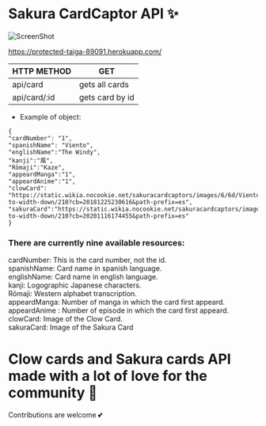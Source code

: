 # Sakura CardCaptor API ✨


![ScreenShot](https://raw.github.com/JessVel/sakura-card-capture-api/main/assets/sakura.jpg) 


https://protected-taiga-89091.herokuapp.com/

|HTTP METHOD     |      GET       |
|----------------|----------------|
|api/card        | gets all cards |
|api/card/:id    | gets card by id|



* Example of object: 

```
{
"cardNumber": "1",
"spanishName": "Viento",
"englishName":"The Windy",
"kanji":"風",
"Rōmaji":"Kaze",
"appeardManga":"1",
"appeardAnime":"1",
"clowCard": "https://static.wikia.nocookie.net/sakuracardcaptors/images/6/6d/Viento.jpg/revision/latest/scale-to-width-down/210?cb=20181225230616&path-prefix=es",
"sakuraCard":"https://static.wikia.nocookie.net/sakuracardcaptors/images/7/7e/Viento_Sakura.jpg/revision/latest/scale-to-width-down/210?cb=20201116174455&path-prefix=es"
}
```

### There are currently nine available resources:

cardNumber: This is the card number, not the id. <br>
spanishName: Card name in spanish language.<br>
englishName: Card name in english language.<br>
kanji: Logographic Japanese characters.<br>
Rōmaji: Western alphabet transcription.<br>
appeardManga: Number of manga in which the card first appeard.<br>
appeardAnime : Number of episode in which the card first appeard.<br>
clowCard: Image of the Clow Card.<br>
sakuraCard: Image of the Sakura Card<br>




# Clow cards and Sakura cards API made with a lot of love for the community 🌈

Contributions are welcome 💕



